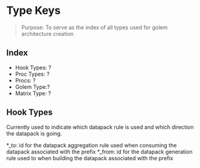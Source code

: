 # Type Keys

> Purpose: To serve as the index of all types used for golem architecture creation

## Index

- Hook Types: ?
- Proc Types: ?
- Procs: ?
- Golem Type:?
- Matrix Type: ?

## Hook Types

Currently used to indicate which datapack rule is used and which direction the datapack is going.

*_to: id for the datapack aggregation rule used when consuming the datapack associated with the prefix
*_from: id for the datapack generation rule used to when building the datapack associated with the prefix